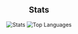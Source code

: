 <div align='center' justify='center'>
  
## Stats

![Stats](https://github-readme-stats.vercel.app/api?username=sirgolem&theme=synthwave)
![Top Languages](https://github-readme-stats.vercel.app/api/top-langs/?username=sirgolem&layout=compact&theme=synthwave)
